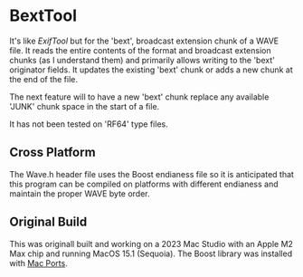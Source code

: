 # BextTool

It's like *ExifTool* but for the 'bext', broadcast extension chunk of a WAVE file. It reads the entire contents of the format and broadcast extension chunks (as I understand them) and primarily allows writing to the 'bext' originator fields. It updates the existing 'bext' chunk or adds a new chunk at the end of the file.

The next feature will to have a new 'bext' chunk replace any available 'JUNK' chunk space in the start of a file.

It has not been tested on 'RF64' type files.

## Cross Platform

The Wave.h header file uses the Boost endianess file so it is anticipated that this program can be compiled on platforms with different endianess and maintain the proper WAVE byte order.

## Original Build

This was originall built and working on a 2023 Mac Studio with an Apple M2 Max chip and running MacOS 15.1 (Sequoia). The Boost library was installed with [Mac Ports](https://www.macports.org).

